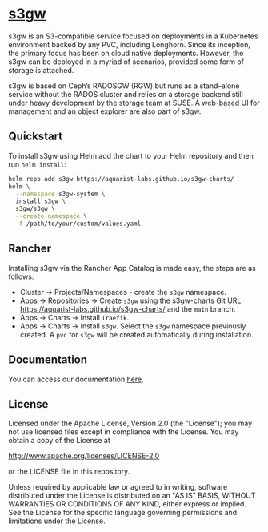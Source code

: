 # [s3gw][s3gw-url]

s3gw is an S3-compatible service focused on deployments in a Kubernetes
environment backed by any PVC, including Longhorn. Since its inception, the
primary focus has been on cloud native deployments. However, the s3gw can be
deployed in a myriad of scenarios, provided some form of storage is attached.

s3gw is based on Ceph’s RADOSGW (RGW) but runs as a stand–alone service without
the RADOS cluster and relies on a storage backend still under heavy development
by the storage team at SUSE. A web-based UI for management and an object
explorer are also part of s3gw.

## Quickstart

To install s3gw using Helm add the chart to your Helm repository and then run
`helm install`:

```bash
helm repo add s3gw https://aquarist-labs.github.io/s3gw-charts/
helm \
  --namespace s3gw-system \
  install s3gw \
  s3gw/s3gw \
  --create-namespace \
  -f /path/to/your/custom/values.yaml
```

## Rancher

Installing s3gw via the Rancher App Catalog is made easy, the steps are as
follows:

- Cluster -> Projects/Namespaces - create the `s3gw` namespace.
- Apps -> Repositories -> Create `s3gw` using the s3gw-charts Git URL
  <https://aquarist-labs.github.io/s3gw-charts/> and the `main` branch.
- Apps -> Charts -> Install `Traefik`.
- Apps -> Charts -> Install `s3gw`. Select the `s3gw` namespace previously
  created. A `pvc` for `s3gw` will be created automatically during installation.

## Documentation

You can access our documentation [here][docs-url].

## License

Licensed under the Apache License, Version 2.0 (the "License");
you may not use licensed files except in compliance with the License.
You may obtain a copy of the License at

<http://www.apache.org/licenses/LICENSE-2.0>

or the LICENSE file in this repository.

Unless required by applicable law or agreed to in writing, software
distributed under the License is distributed on an "AS IS" BASIS,
WITHOUT WARRANTIES OR CONDITIONS OF ANY KIND, either express or implied.
See the License for the specific language governing permissions and
limitations under the License.

[s3gw-url]: https://s3gw.io
[docs-url]: https://s3gw-docs.readthedocs.io/en/latest/helm-charts/
